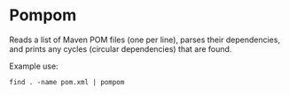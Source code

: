 # Pompom

Reads a list of Maven POM files (one per line), parses their dependencies, and prints any cycles (circular dependencies) that are found.

Example use:

```
find . -name pom.xml | pompom
```
